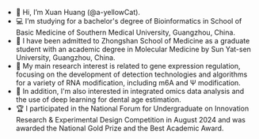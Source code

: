 - 👋  Hi, I’m Xuan Huang (@a-yellowCat).
- 💻  I’m studying for a bachelor's degree of Bioinformatics in School of Basic Medicine of Southern Medical University, Guangzhou, China.
- 🌱  I have been admitted to Zhongshan School of Medicine as a graduate student with an academic degree in Molecular Medicine by Sun Yat-sen University, Guangzhou, China.
- 🧬  My main research interest is related to gene expression regulation, focusing on the development of detection technologies and algorithms for a variety of RNA modification, including m6A and Ψ modification.
- 🔬  In addition, I'm also interested in integrated omics data analysis and the use of deep learning for dental age estimation.
- 🏆  I participated in the National Forum for Undergraduate on Innovation Research & Experimental Design Competition in August 2024 and was awarded the National Gold Prize and the Best Academic Award.

<!---
a-yellowCat/a-yellowCat is a ✨ special ✨ repository because its `README.md` (this file) appears on your GitHub profile.
You can click the Preview link to take a look at your changes.
--->

